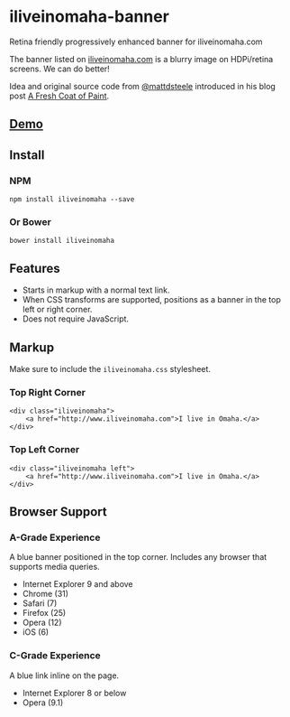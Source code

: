 iliveinomaha-banner
===================

Retina friendly progressively enhanced banner for iliveinomaha.com

The banner listed on [iliveinomaha.com](http://iliveinomaha.com/spread-the-word.php) is a blurry image on HDPi/retina screens. We can do better!

Idea and original source code from [@mattdsteele](https://github.com/mattdsteele/matthew-steele.com) introduced in his blog post [A Fresh Coat of Paint](http://www.matthew-steele.com/a-fresh-coat-of-paint/).

## [Demo](http://zachleat.github.io/iliveinomaha-banner/example.html)

## Install

### NPM

    npm install iliveinomaha --save

### Or Bower

    bower install iliveinomaha

## Features

* Starts in markup with a normal text link.
* When CSS transforms are supported, positions as a banner in the top left or right corner.
* Does not require JavaScript.

## Markup

Make sure to include the `iliveinomaha.css` stylesheet.

### Top Right Corner

    <div class="iliveinomaha">
        <a href="http://www.iliveinomaha.com">I live in Omaha.</a>
    </div>

### Top Left Corner

    <div class="iliveinomaha left">
        <a href="http://www.iliveinomaha.com">I live in Omaha.</a>
    </div>

## Browser Support

### A-Grade Experience

A blue banner positioned in the top corner. Includes any browser that supports media queries.

* Internet Explorer 9 and above
* Chrome (31)
* Safari (7)
* Firefox (25)
* Opera (12)
* iOS (6)

### C-Grade Experience

A blue link inline on the page.

* Internet Explorer 8 or below
* Opera (9.1)
